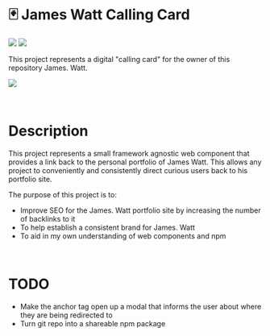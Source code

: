 # 🃏 James Watt Calling Card
![](https://img.shields.io/github/license/Hiccup246/james-watt-calling-card)
![](https://img.shields.io/github/languages/code-size/Hiccup246/james-watt-calling-card)

This project represents a digital "calling card" for the owner of this repository James. Watt.

![](https://i.imgur.com/oZxhK3U.png)

<br>

# Description
This project represents a small framework agnostic web component that provides a link back to the personal portfolio of James Watt. This allows any project to conveniently and consistently direct curious users back to his portfolio site.

The purpose of this project is to:
- Improve SEO for the James. Watt portfolio site by increasing the number of backlinks to it
- To help establish a consistent brand for James. Watt
- To aid in my own understanding of web components and npm

<br>

# TODO
- Make the anchor tag open up a modal that informs the user about where they are being redirected to
- Turn git repo into a shareable npm package